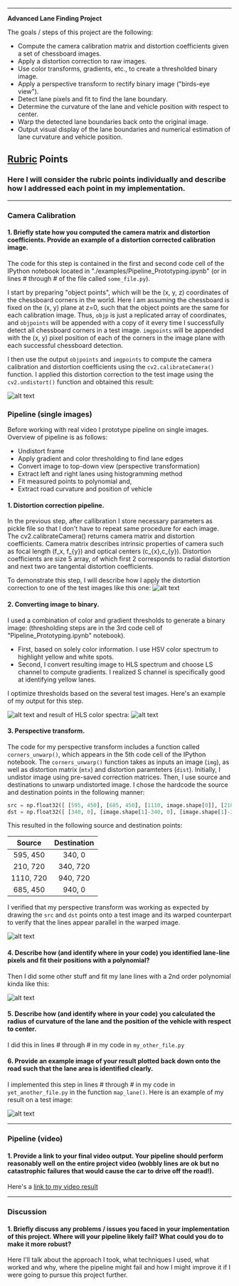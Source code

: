 
---

**Advanced Lane Finding Project**

The goals / steps of this project are the following:

* Compute the camera calibration matrix and distortion coefficients given a set of chessboard images.
* Apply a distortion correction to raw images.
* Use color transforms, gradients, etc., to create a thresholded binary image.
* Apply a perspective transform to rectify binary image ("birds-eye view").
* Detect lane pixels and fit to find the lane boundary.
* Determine the curvature of the lane and vehicle position with respect to center.
* Warp the detected lane boundaries back onto the original image.
* Output visual display of the lane boundaries and numerical estimation of lane curvature and vehicle position.

[//]: # (Image References)

[image1]: ./examples/test_undist.jpg "Undistorted"
[image2]: ./examples/road_undistort.jpg "Road Transformed"
[image3]: ./examples/binary_combo_example.jpg "Binary Example"
[image4]: ./examples/hls_color_space.jpg "HLS Color Space"
[image5]: ./examples/warped_straight_lines.jpg "Warp Example"
[image6]: ./examples/color_fit_lines.jpg "Fit Visual"
[image7]: ./examples/example_output.jpg "Output"
[video1]: ./project_video.mp4 "Video"

## [Rubric](https://review.udacity.com/#!/rubrics/571/view) Points

### Here I will consider the rubric points individually and describe how I addressed each point in my implementation.  

---

### Camera Calibration

#### 1. Briefly state how you computed the camera matrix and distortion coefficients. Provide an example of a distortion corrected calibration image.

The code for this step is contained in the first and second code cell of the IPython notebook located in 
"./examples/Pipeline\_Prototyping.ipynb" (or in lines # through # of the file called `some_file.py`).  

I start by preparing "object points", which will be the (x, y, z) coordinates of the chessboard corners in the world. 
Here I am assuming the chessboard is fixed on the (x, y) plane at z=0, such that the object points are the same for each 
calibration image.  Thus, `objp` is just a replicated array of coordinates, and `objpoints` will be appended with a copy of 
it every time I successfully detect all chessboard corners in a test image. `imgpoints` will be appended with the 
(x, y) pixel position of each of the corners in the image plane with each successful chessboard detection.  

I then use the output `objpoints` and `imgpoints` to compute the camera calibration and distortion coefficients using the 
`cv2.calibrateCamera()` function.  I applied this distortion correction to the test image using the `cv2.undistort()` function and obtained this result: 

![alt text][image1]

### Pipeline (single images)

Before working with real video I prototype pipeline on single images. Overview of pipeline is as follows:

* Undistort frame
* Apply gradient and color thresholding to find lane edges
* Convert image to top-down view (perspective transformation)
* Extract left and right lanes using histogramming method
* Fit measured points to polynomial and,
* Extract road curvature and position of vehicle

#### 1. Distortion correction pipeline.

In the previous step, after callibration I store necessary parameters as pickle file so that I don't have to repeat
same procedure for each image. The cv2.calibrateCamera() returns camera matrix and distortion coefficients. 
Camera matrix describes intrinsic properties of camera such as focal length (f\_x, f\_{y}) and optical centers 
(c\_{x},c\_{y}). Distortion coefficients are size 5 array, of which first 2 corresponds to radial distortion and 
next two are tangental distortion coefficients. 

To demonstrate this step, I will describe how I apply the distortion correction to one of the test images like this one:
![alt text][image2]

#### 2. Converting image to binary.

I used a combination of color and gradient thresholds to generate a binary image: (thresholding steps are 
in the 3rd code cell of "Pipeline\_Prototyping.ipynb" notebook).

* First, based on solely color information. I use HSV color spectrum to highlight yellow and white spots.
* Second, I convert resulting image to HLS spectrum and choose LS channel to compute gradients. I realized S channel is 
specifically good at identifying yellow lanes. 

I optimize thresholds based on the several test images. Here's an example of my output for this step.  

![alt text][image3]
and result of HLS color spectra:
![alt text][image4]

#### 3. Perspective transform. 

The code for my perspective transform includes a function called `corners_unwarp()`, 
which appears in the 5th code cell of the IPython notebook.  The `corners_unwarp()` function takes as inputs an image (`img`),
as well as distortion matrix (`mtx`) and distortion paramteters (`dist`). Initially, I undistor image using pre-saved 
correction matrices. Then, I use source and destinations to unwarp undistorted image. I chose the hardcode the source and 
destination points in the following manner:

```python
src = np.float32([ [595, 450], [685, 450], [1110, image.shape[0]], [210, image.shape[0]] ])
dst = np.float32([ [340, 0], [image.shape[1]-340, 0], [image.shape[1]-340, image.shape[0]], [340, image.shape[0]]])
```

This resulted in the following source and destination points:

| Source        | Destination   | 
|:-------------:|:-------------:| 
| 595, 450      | 340, 0        | 
| 210, 720      | 340, 720      |
| 1110, 720     | 940, 720      |
| 685, 450      | 940, 0        |

I verified that my perspective transform was working as expected by drawing the `src` and `dst` points onto a test image and 
its warped counterpart to verify that the lines appear parallel in the warped image.

![alt text][image5]

#### 4. Describe how (and identify where in your code) you identified lane-line pixels and fit their positions with a polynomial?

Then I did some other stuff and fit my lane lines with a 2nd order polynomial kinda like this:

![alt text][image5]

#### 5. Describe how (and identify where in your code) you calculated the radius of curvature of the lane and the position of the vehicle with respect to center.

I did this in lines # through # in my code in `my_other_file.py`

#### 6. Provide an example image of your result plotted back down onto the road such that the lane area is identified clearly.

I implemented this step in lines # through # in my code in `yet_another_file.py` in the function `map_lane()`.  Here is an example of my result on a test image:

![alt text][image6]

---

### Pipeline (video)

#### 1. Provide a link to your final video output.  Your pipeline should perform reasonably well on the entire project video (wobbly lines are ok but no catastrophic failures that would cause the car to drive off the road!).

Here's a [link to my video result](./project_video.mp4)

---

### Discussion

#### 1. Briefly discuss any problems / issues you faced in your implementation of this project.  Where will your pipeline likely fail?  What could you do to make it more robust?

Here I'll talk about the approach I took, what techniques I used, what worked and why, where the pipeline might fail and how I might improve it if I were going to pursue this project further.  
